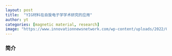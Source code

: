 ```yaml
---
layout: post
title:  "YIG材料在自旋电子学学术研究的应用"
author: yt
categories: [magnetic material, research]
image: "https://www.innovationnewsnetwork.com/wp-content/uploads/2022/04/Low-Res_picture-magnetic.png.png"
---
```


### 简介

